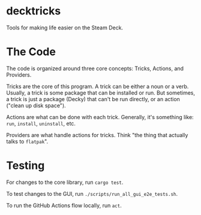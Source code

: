 # decktricks
Tools for making life easier on the Steam Deck.

# The Code
The code is organized around three core concepts: Tricks, Actions, and Providers.

Tricks are the core of this program. A trick can be either a noun or a verb. Usually, a trick is some package that can be installed or run. But sometimes, a trick is just a package (Decky) that can't be run directly, or an action ("clean up disk space").

Actions are what can be done with each trick. Generally, it's something like: `run`, `install`, `uninstall`, etc.

Providers are what handle actions for tricks. Think "the thing that actually talks to `flatpak`".

# Testing

For changes to the core library, run `cargo test`.

To test changes to the GUI, run `./scripts/run_all_gui_e2e_tests.sh`.

To run the GitHub Actions flow locally, run `act`.
